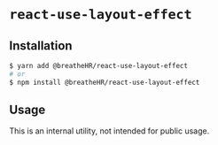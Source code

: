 # `react-use-layout-effect`

## Installation

```sh
$ yarn add @breatheHR/react-use-layout-effect
# or
$ npm install @breatheHR/react-use-layout-effect
```

## Usage

This is an internal utility, not intended for public usage.
